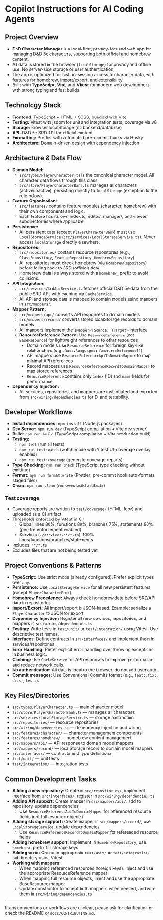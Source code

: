 # Copilot Instructions for AI Coding Agents

## Project Overview

- **DnD Character Manager** is a local-first, privacy-focused web app for managing D&D 5e characters, supporting both official and homebrew content.
- All data is stored in the browser (`localStorage`) for privacy and offline use. No server-side storage or user authentication.
- The app is optimized for fast, in-session access to character data, with features for homebrew, import/export, and extensibility.
- Built with **TypeScript**, **Vite**, and **Vitest** for modern web development with strong typing and fast builds.

## Technology Stack

- **Frontend:** TypeScript + HTML + SCSS, bundled with Vite
- **Testing:** Vitest with jsdom for unit and integration tests; coverage via v8
- **Storage:** Browser localStorage (no backend/database)
- **API:** D&D 5e SRD API for official content
- **Formatting:** Prettier with automated pre-commit hooks via Husky
- **Architecture:** Domain-driven design with dependency injection

## Architecture & Data Flow

- **Domain Model:**
  - `src/types/PlayerCharacter.ts` is the canonical character model. All character data flows through this class.
  - `src/store/PlayerCharacterBank.ts` manages all characters (active/inactive), persisting directly to `localStorage` (exception to the rule below).
- **Feature Organization:**
  - `src/features/` contains feature modules (character, homebrew) with their own components and logic.
  - Each feature has its own index.ts, editor/, manager/, and viewer/ subdirectories where applicable.
- **Persistence:**
  - All persistent data (except `PlayerCharacterBank`) must use `LocalStorageService` (`src/services/LocalStorageService.ts`). Never access `localStorage` directly elsewhere.
- **Repositories:**
  - `src/repositories/` contains resource repositories (e.g., `ClassRepository`, `FeatureRepository`, `HomebrewRepository`).
  - All repositories must check homebrew (via `HomebrewRepository`) before falling back to SRD (official) data.
  - Homebrew data is always stored with a `homebrew_` prefix to avoid collisions.
- **API Integration:**
  - `src/services/SrdApiService.ts` fetches official D&D 5e data from the public SRD API, with caching via `CacheService`.
  - All API and storage data is mapped to domain models using mappers in `src/mappers/`.
- **Mapper Pattern:**
  - `src/mappers/api/` converts API responses to domain models
  - `src/mappers/record/` converts stored localStorage records to domain models
  - All mappers implement the `IMapper<TSource, TTarget>` interface
  - **ResourceReference Pattern:** Use `ResourceReference` (not `BaseResource`) for lightweight references to other resources
    - Domain models use `ResourceReference` for foreign key-like relationships (e.g., `Race.languages: ResourceReference[]`)
    - API mappers use `ResourceReferenceApiToDomainMapper` to map minimal API references
    - Record mappers use `ResourceReferenceRecordToDomainMapper` to map stored references
    - `ResourceReference` contains only `index` (ID) and `name` fields for performance
- **Dependency Injection:**
  - All services, repositories, and mappers are instantiated and exported from `src/wiring/dependencies.ts` for DI and testability.

## Developer Workflows

- **Install dependencies:** `npm install` (Node.js packages)
- **Dev Server:** `npm run dev` (TypeScript compilation + Vite dev server)
- **Build:** `npm run build` (TypeScript compilation + Vite production build)
- **Testing:**
  - `npm test` (run all tests)
  - `npm run test:watch` (watch mode with Vitest UI; coverage overlay enabled)
  - `npm run test:coverage` (generate coverage reports)
- **Type Checking:** `npm run check` (TypeScript type checking without emitting)
- **Format:** `npm run format:write` (Prettier; pre-commit hook auto-formats staged files)
- **Clean:** `npm run clean` (removes build artifacts)

### Test coverage

- Coverage reports are written to `test/coverage/` (HTML, lcov) and uploaded as a CI artifact.
- Thresholds enforced by Vitest in CI:
  - Global: lines 80%, functions 80%, branches 75%, statements 80% (per-file enforcement enabled)
  - Services (`./services/**/*.ts`): 100% lines/functions/branches/statements
- Includes: `**/*.ts`
- Excludes files that are not being tested yet.

## Project Conventions & Patterns

- **TypeScript:** Use strict mode (already configured). Prefer explicit types over `any`.
- **Persistence:** Use `LocalStorageService` for all new persistent features (except `PlayerCharacterBank`).
- **Homebrew Precedence:** Always check homebrew data before SRD/API data in repositories.
- **Import/Export:** All import/export is JSON-based. Example: serialize a `PlayerCharacter` to JSON for export.
- **Dependency Injection:** Register all new services, repositories, and mappers in `src/wiring/dependencies.ts`.
- **Testing:** Write tests in `test/unit/` or `test/integration/` using Vitest. Use descriptive test names.
- **Interfaces:** Define contracts in `src/interfaces/` and implement them in services/repositories.
- **Error Handling:** Prefer explicit error handling over throwing exceptions in business logic.
- **Caching:** Use `CacheService` for API responses to improve performance and reduce network calls.
- **No authentication:** All data is local to the browser; do not add user auth.
- **Commit messages:** Use Conventional Commits format (e.g., `feat:`, `fix:`, `docs:`, `test:`).

## Key Files/Directories

- `src/types/PlayerCharacter.ts` — main character model
- `src/store/PlayerCharacterBank.ts` — manages all characters
- `src/services/LocalStorageService.ts` — storage abstraction
- `src/repositories/` — resource repositories
- `src/wiring/dependencies.ts` — dependency injection and wiring
- `src/features/character/` — character management components
- `src/features/homebrew/` — homebrew content management
- `src/mappers/api/` — API response to domain model mappers
- `src/mappers/record/` — localStorage record to domain model mappers
- `src/interfaces/` — contracts and type definitions
- `test/unit/` — unit tests
- `test/integration/` — integration tests

## Common Development Tasks

- **Adding a new repository:** Create in `src/repositories/`, implement interface from `src/interfaces/`, register in `src/wiring/dependencies.ts`
- **Adding API support:** Create mapper in `src/mappers/api/`, add to repository, update dependencies
  - Use `ResourceReferenceApiToDomainMapper` for referenced resource fields (not full resource objects)
- **Adding storage support:** Create mapper in `src/mappers/record/`, use `LocalStorageService`, update dependencies
  - Use `ResourceReferenceRecordToDomainMapper` for referenced resource fields
- **Adding homebrew support:** Implement in `HomebrewRepository`, use `homebrew_` prefix for storage keys
- **Adding tests:** Create in appropriate `test/unit/` or `test/integration/` subdirectory using Vitest
- **Working with mappers:**
  - When mapping referenced resources (foreign keys), inject and use the appropriate ResourceReference mapper
  - When mapping full resource objects, inject and use the appropriate BaseResource mapper
  - Update constructor to accept both mappers when needed, and wire them in `src/wiring/dependencies.ts`

---

If any conventions or workflows are unclear, please ask for clarification or check the README or `docs/CONTRIBUTING.md`.
